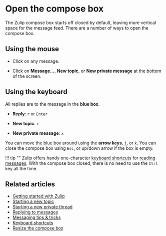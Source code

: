 # Open the compose box

The Zulip compose box starts off closed by default, leaving more vertical
space for the message feed. There are a number of ways to open the compose box.

## Using the mouse

* Click on any message.

* Click on **Message...**, **New topic**, or **New private message** at the
  bottom of the screen.

## Using the keyboard

All replies are to the message in the **blue box**.

* **Reply**: `r` or `Enter`

* **New topic**: `c`

* **New private message**: `x`

You can move the blue box around using the **arrow keys**, `j`, or `k`. You
can close the compose box using `Esc`, or up/down arrow if the box is empty.

!!! tip ""
    Zulip offers handy
    one-character [keyboard shortcuts](/help/keyboard-shortcuts) for
    [reading messages](/help/reading-strategies). With the compose
    box closed, there is no need to use the `Ctrl` key all the time.

## Related articles

* [Getting started with Zulip](/help/getting-started-with-zulip)
* [Starting a new topic](/help/starting-a-new-topic)
* [Starting a new private thread](/help/starting-a-new-private-thread)
* [Replying to messages](/help/replying-to-messages)
* [Messaging tips & tricks](/help/messaging-tips)
* [Keyboard shortcuts](/help/keyboard-shortcuts)
* [Resize the compose box](/help/resize-the-compose-box)
